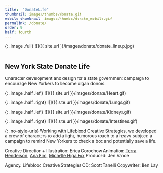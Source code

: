 ```yaml
---
title:  "DonateLife"
thumbnail: images/thumbs/donate.gif
mobile-thumbnail: images/thumbs/donate_mobile.gif
permalink: /donate/
order: 9
half: fourth
---
```

{: .image .full}
![]({{ site.url }}/images/donate/donate_lineup.jpg)
<br/>
<br/>

## **New York State Donate Life**

Character development and design for a state government campaign to encourage New Yorkers to become organ donors.


{: .image .half .left}
![]({{ site.url }}/images/donate/Heart.gif)

{: .image .half .right}
![]({{ site.url }}/images/donate/Lungs.gif)

{: .image .half .left}
![]({{ site.url }}/images/donate/Kidneys.gif)

{: .image .half .right}
![]({{ site.url }}/images/donate/Intestines.gif)


{: .no-style-urls}
Working with Lifeblood Creative Strategies, we developed a crew of characters to add a light, humorous touch to a heavy subject: a campaign to remind New Yorkers to check a box and potentially save a life.

Creative Direction + Illustration: Erica Gorochow
Animation: [Terra Henderson](http://terrahenderson.com), [Ana Kim](http://www.anajkim.com/), [Michelle Higa Fox](http://slanted.studio)
Produced: Jen Vance

Agency: Lifeblood Creative Strategies
CD: Scott Tanelli
Copywriter: Ben Lay
